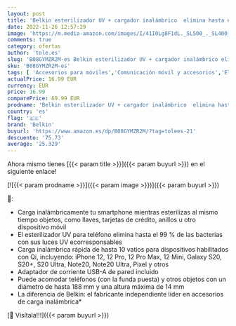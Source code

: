```yaml
---
layout: post
title: 'Belkin esterilizador UV + cargador inalámbrico  elimina hasta el 99 % de las bacterias  limpia teléfonos  llaves  tarjetas de crédito  carga rápida para iPhone  Samsung y Google  con adaptador CA '
date: 2022-11-26 12:57:29
image: 'https://m.media-amazon.com/images/I/41I0Lg8F1dL._SL500_._SL400_.jpg'
comments: true
category: ofertas
author: 'tole.es'
slug: 'B08GYMZR2M-es Belkin esterilizador UV + cargador inalámbrico elimina...'
sku: 'B08GYMZR2M-es'
tags: [ 'Accesorios para móviles','Comunicación móvil y accesorios','Electrónica','Esterilizadores UV para teléfono','belkin','iphone','🇪🇸', ]
actualPrice: 16.99 EUR
currency: EUR
price: 16.99
comparePrice: 69.99 EUR
prodname: 'Belkin esterilizador UV + cargador inalámbrico  elimina hasta el 99 % de las bacterias  limpia teléfonos  llaves  tarjetas de crédito  carga rápida para iPhone  Samsung y Google  con adaptador CA '
country: 'es'
flag: '🇪🇸'
brand: 'Belkin'
buyurl: 'https://www.amazon.es/dp/B08GYMZR2M/?tag=tolees-21'
descuento: '75.73'
average: '25.329'
---
```


Ahora mismo tienes [{{< param title >}}]({{< param buyurl >}}) en el siguiente enlace!

[![{{< param prodname >}}]({{< param image >}})]({{< param buyurl >}})

🔎:

- Carga inalámbricamente tu smartphone mientras esterilizas al mismo tiempo objetos, como llaves, tarjetas de crédito, anillos u otro dispositivo móvil
- El esterilizador UV para teléfono elimina hasta el 99 % de las bacterias con sus luces UV ecorresponsables
- Carga inalámbrica rápida de hasta 10 vatios para dispositivos habilitados con Qi, incluyendo: iPhone 12, 12 Pro, 12 Pro Max, 12 Mini, Galaxy S20, S20+, S20 Ultra, Note20, Note20 Ultra, Pixel y otros
- Adaptador de corriente USB-A de pared incluido
- Puede acomodar teléfonos (con la funda puesta) y otros objetos con un diámetro de hasta 188 mm y una altura máxima de 14 mm
- La diferencia de Belkin: el fabricante independiente líder en accesorios de carga inalámbrica*

[🛒 Visítala!!!]({{< param buyurl >}})
